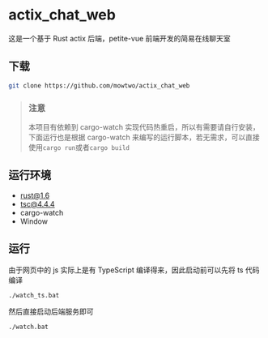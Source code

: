 # actix_chat_web

这是一个基于 Rust actix 后端，petite-vue 前端开发的简易在线聊天室

## 下载

```bash
git clone https://github.com/mowtwo/actix_chat_web
```

> ### 注意
>
> 本项目有依赖到 cargo-watch 实现代码热重启，所以有需要请自行安装，下面运行也是根据 cargo-watch 来编写的运行脚本，若无需求，可以直接使用`cargo run`或者`cargo build`

## 运行环境

- rust@1.6
- tsc@4.4.4
- cargo-watch
- Window

## 运行

由于网页中的 js 实际上是有 TypeScript 编译得来，因此启动前可以先将 ts 代码编译

```bash
./watch_ts.bat
```

然后直接启动后端服务即可

```bash
./watch.bat
```
